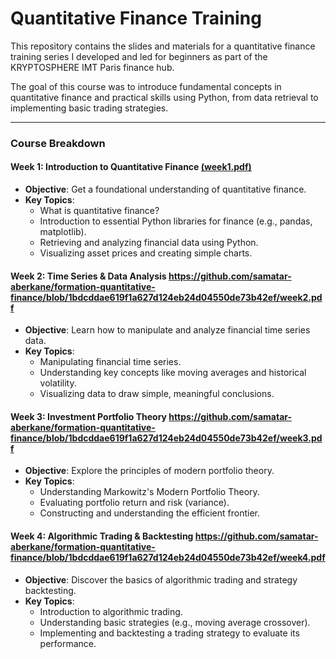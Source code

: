 # Quantitative Finance Training

This repository contains the slides and materials for a quantitative finance training series I developed and led for beginners as part of the KRYPTOSPHERE IMT Paris finance hub.

The goal of this course was to introduce fundamental concepts in quantitative finance and practical skills using Python, from data retrieval to implementing basic trading strategies.

---

### **Course Breakdown**

#### **Week 1: Introduction to Quantitative Finance** [(week1.pdf)](https://github.com/samatar-aberkane/formation-quantitative-finance/blob/c3c50aec1c679cb4ce026b72f7d7a79fa89872d5/week1.pdf)

* **Objective**: Get a foundational understanding of quantitative finance.
* **Key Topics**:
    * What is quantitative finance?
    * Introduction to essential Python libraries for finance (e.g., pandas, matplotlib).
    * Retrieving and analyzing financial data using Python.
    * Visualizing asset prices and creating simple charts.

#### **Week 2: Time Series & Data Analysis** https://github.com/samatar-aberkane/formation-quantitative-finance/blob/1bdcddae619f1a627d124eb24d04550de73b42ef/week2.pdf

* **Objective**: Learn how to manipulate and analyze financial time series data.
* **Key Topics**:
    * Manipulating financial time series.
    * Understanding key concepts like moving averages and historical volatility.
    * Visualizing data to draw simple, meaningful conclusions.

#### **Week 3: Investment Portfolio Theory** https://github.com/samatar-aberkane/formation-quantitative-finance/blob/1bdcddae619f1a627d124eb24d04550de73b42ef/week3.pdf

* **Objective**: Explore the principles of modern portfolio theory.
* **Key Topics**:
    * Understanding Markowitz's Modern Portfolio Theory.
    * Evaluating portfolio return and risk (variance).
    * Constructing and understanding the efficient frontier.

#### **Week 4: Algorithmic Trading & Backtesting** https://github.com/samatar-aberkane/formation-quantitative-finance/blob/1bdcddae619f1a627d124eb24d04550de73b42ef/week4.pdf

* **Objective**: Discover the basics of algorithmic trading and strategy backtesting.
* **Key Topics**:
    * Introduction to algorithmic trading.
    * Understanding basic strategies (e.g., moving average crossover).
    * Implementing and backtesting a trading strategy to evaluate its performance.
